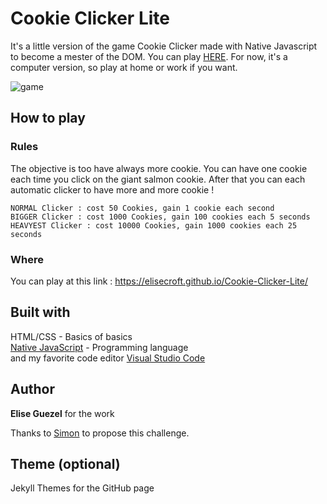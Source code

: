 # Cookie Clicker Lite

It's a little version of the game Cookie Clicker made with Native Javascript to become a mester of the DOM.
You can play [HERE](). For now, it's a computer version, so play at home or work if you want.

![game](https://zupimages.net/up/19/40/dhfe.png)
## How to play

### Rules

The objective is too have always more cookie. You can have one cookie each time you click on the giant salmon cookie. After that you can each automatic clicker to have more and more cookie ! 

```
NORMAL Clicker : cost 50 Cookies, gain 1 cookie each second  
BIGGER Clicker : cost 1000 Cookies, gain 100 cookies each 5 seconds  
HEAVYEST Clicker : cost 10000 Cookies, gain 1000 cookies each 25 seconds
```

### Where

You can play at this link : https://elisecroft.github.io/Cookie-Clicker-Lite/

## Built with

HTML/CSS - Basics of basics  
[Native JavaScript](https://developer.mozilla.org/en-US/docs/Web/JavaScript) -  Programming language  
and my favorite code editor [Visual Studio Code](https://code.visualstudio.com/)

## Author

**Elise Guezel** for the work

Thanks to [Simon](https://github.com/HitAngry) to propose this challenge.

## Theme (optional)

Jekyll Themes for the GitHub page
